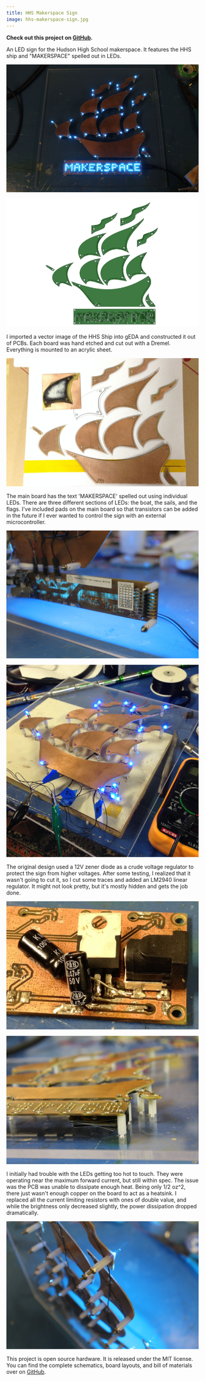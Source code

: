 ```yaml
---
title: HHS Makerspace Sign
image: hhs-makerspace-sign.jpg
---
```


__Check out this project on [GitHub](https://github.com/codeThatThinks/hhs-makerspace-sign).__

An LED sign for the Hudson High School makerspace. It features the HHS ship and "MAKERSPACE" spelled out in LEDs.

![The completed sign lit up](/img/content/hhs-makerspace-sign/illuminated-sign.jpg)

![Sign PCB layout](/img/content/hhs-makerspace-sign/pcb-layout.png)

I imported a vector image of the HHS Ship into gEDA and constructed it out of PCBs. Each board was hand etched and cut out with a Dremel. Everything is mounted to an acrylic sheet.

![Etching PCBs](/img/content/hhs-makerspace-sign/etching-pcbs.jpg)

The main board has the text 'MAKERSPACE' spelled out using individual LEDs. There are three different sections of LEDs: the boat, the sails, and the flags. I've included pads on the main board so that transistors can be added in the future if I ever wanted to control the sign with an external microcontroller.

![Microcontroller inputs](/img/content/hhs-makerspace-sign/microcontroller-inputs.jpg)

![Testing LED current draw](/img/content/hhs-makerspace-sign/led-testing.jpg)

The original design used a 12V zener diode as a crude voltage regulator to protect the sign from higher voltages. After some testing, I realized that it wasn't going to cut it, so I cut some traces and added an LM2940 linear regulator. It might not look pretty, but it's mostly hidden and gets the job done.

![Linear regulator modification](/img/content/hhs-makerspace-sign/linear-regulator.jpg)

![Sign side view](/img/content/hhs-makerspace-sign/side-view.jpg)

I initially had trouble with the LEDs getting too hot to touch. They were operating near the maximum forward current, but still within spec. The issue was the PCB was unable to dissipate enough heat. Being only 1/2 oz^2, there just wasn't enough copper on the board to act as a heatsink. I replaced all the current limiting resistors with ones of double value, and while the brightness only decreased slightly, the power dissipation dropped dramatically.

![PCBs are mounted to acrylic with spacers and #2 screws](/img/content/hhs-makerspace-sign/pcb-mounting.jpg)

This project is open source hardware. It is released under the MIT license. You can find the complete schematics, board layouts, and bill of materials over on [GitHub](https://github.com/codeThatThinks/hhs-makerspace-sign).
